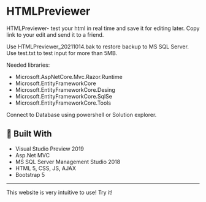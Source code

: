 # HTMLPreviewer
HTMLPreviewer- test your html in real time and save it for editing later. Copy link to your edit and send it to a friend.

Use HTMLPreviewer_20211014.bak to restore backup to MS SQL Server. <br>
Use test.txt to test input for more than 5MB. <br>

Needed libraries: <br>
- Microsoft.AspNetCore.Mvc.Razor.Runtime <br>
- Microsoft.EntityFrameworkCore <br>
- Microsoft.EntityFrameworkCore.Desing <br>
- Microsoft.EntityFrameworkCore.SqlSe <br>
- Microsoft.EntityFrameworkCore.Tools <br>

Connect to Database using powershell or Solution explorer.

## :hammer: Built With
- Visual Studio Preview 2019
- Asp.Net MVC
- MS SQL Server Management Studio 2018
- HTML 5, CSS, JS, AJAX
- Bootstrap 5

--------

This website is very intuitive to use! Try it!
